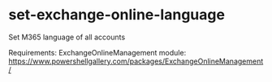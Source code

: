 # set-exchange-online-language
Set M365 language of all accounts

 
Requirements:
ExchangeOnlineManagement module:
https://www.powershellgallery.com/packages/ExchangeOnlineManagement/
